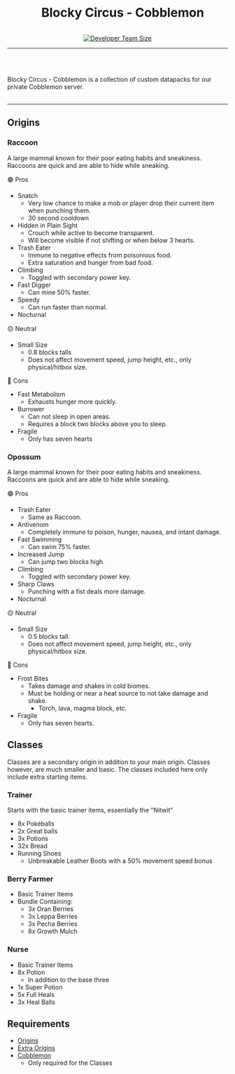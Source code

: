 <div align="center">
<div id="user-content-toc">
  <ul>
    <summary><h1 style="display: inline-block;">Blocky Circus - Cobblemon</h1></summary>
  </ul>
</div>

[![Developer Team Size](https://img.shields.io/github/contributors/DartRuffian/Blocky-Circus-Cobblemon?logo=github&label=Dev%20Team%20Size&labelColor=444D56)](https://github.com/DartRuffian/Blocky-Circus-Cobblemon/graphs/contributors)

</div>

---
<br>
<br>

Blocky Circus - Cobblemon is a collection of custom datapacks for our private Cobblemon server.
<br>
<br>

---

## Origins
### Raccoon
A large mammal known for their poor eating habits and sneakiness. Raccoons are quick and are able to hide while sneaking.

🟢 Pros
- Snatch
  - Very low chance to make a mob or player drop their current item when punching them.
  - 30 second cooldown
- Hidden in Plain Sight
  - Crouch while active to become transparent.
  - Will become visible if not shifting or when below 3 hearts.
- Trash Eater
  - Immune to negative effects from poisonious food.
  - Extra saturation and hunger from bad food.
- Climbing
  - Toggled with secondary power key.
- Fast Digger
  - Can mine 50% faster.
- Speedy
  - Can run faster than normal.
- Nocturnal

🟡 Neutral
- Small Size
  - 0.8 blocks talls
  - Does not affect movement speed, jump height, etc., only physical/hitbox size.

🔴 Cons
- Fast Metabolism
  - Exhausts hunger more quickly.
- Burrower
  - Can not sleep in open areas.
  - Requires a block two blocks above you to sleep.
- Fragile
  - Only has seven hearts

### Opossum
A large mammal known for their poor eating habits and sneakiness. Raccoons are quick and are able to hide while sneaking.

🟢 Pros
- Trash Eater
  - Same as Raccoon.
- Antivenom
  - Completely immune to poison, hunger, nausea, and intant damage.
- Fast Swimming
  - Can swim 75% faster.
- Increased Jump
  - Can jump two blocks high.
- Climbing
  - Toggled with secondary power key.
- Sharp Claws
  - Punching with a fist deals more damage.
- Nocturnal

🟡 Neutral
- Small Size
  - 0.5 blocks tall.
  - Does not affect movement speed, jump height, etc., only physical/hitbox size.

🔴 Cons
- Frost Bites
  - Takes damage and shakes in cold biomes.
  - Must be holding or near a heat source to not take damage and shake.
    - Torch, lava, magma block, etc.
- Fragile
  - Only has seven hearts.
 
## Classes
Classes are a secondary origin in addition to your main origin. Classes however, are much smaller and basic. The classes included here only include extra starting items.

### Trainer
Starts with the basic trainer items, essentially the "Nitwit"
- 8x Pokéballs
- 2x Great balls
- 3x Potions
- 32x Bread
- Running Shoes
    - Unbreakable Leather Boots with a 50% movement speed bonus

### Berry Farmer
- Basic Trainer Items
- Bundle Containing:
    - 3x Oran Berries
    - 3x Leppa Berries
    - 3x Pecha Berries
    - 8x Growth Mulch

### Nurse
- Basic Trainer Items
- 8x Potion
    - In addition to the base three 
- 1x Super Potion
- 5x Full Heals
- 3x Heal Balls


## Requirements
- [Origins](https://modrinth.com/mod/origins)
- [Extra Origins](https://modrinth.com/mod/extra-origins)
- [Cobblemon](https://modrinth.com/mod/cobblemon)
  - Only required for the Classes
